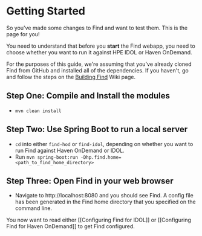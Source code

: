 # Getting Started

So you've made some changes to Find and want to test them.  This is the page for you!

You need to understand that before you **start** the Find webapp, you need to choose whether you want to run it against HPE IDOL or Haven OnDemand.

For the purposes of this guide, we're assuming that you've already cloned Find from GitHub and installed all of the dependencies.  If you haven't, go and follow the steps on the [Building Find](https://github.com/hpautonomy/find/wiki/Building-Find) Wiki page.

## Step One: Compile and Install the modules

- `mvn clean install`

## Step Two: Use Spring Boot to run a local server

- `cd` into either `find-hod` or `find-idol`, depending on whether you want to run Find against Haven OnDemand or IDOL.
- Run `mvn spring-boot:run -Dhp.find.home=<path_to_find_home_directory>`

## Step Three: Open Find in your web browser

- Navigate to http://localhost:8080 and you should see Find.  A config file has been generated in the Find home directory that you specified on the command line.

You now want to read either [[Configuring Find for IDOL]] or [[Configuring Find for Haven OnDemand]] to get Find configured.